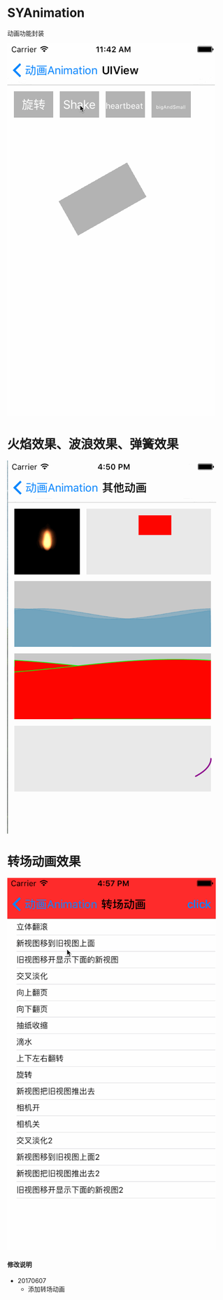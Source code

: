 # SYAnimation
动画功能封装

![image](./SYAnimationView.gif)

# 火焰效果、波浪效果、弹簧效果

![fireWaterSpring.gif](./fireWaterSpring.gif)

# 转场动画效果

![AnimationTransition.gif](./AnimationTransition.gif)


#### 修改说明
* 20170607
  * 添加转场动画

